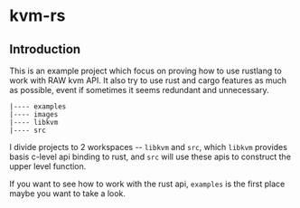# kvm-rs

## Introduction

This is an example project which focus on proving how to use rustlang to work
with RAW kvm API. It also try to use rust and cargo features as much as
possible, event if sometimes it seems redundant and unnecessary.

```plain
|---- examples
|---- images
|---- libkvm
|---- src
```

I divide projects to 2 workspaces -- `libkvm` and `src`, which `libkvm` provides
basis c-level api binding to rust, and `src` will use these apis to construct
the upper level function.

If you want to see how to work with the rust api, `examples` is the first place
maybe you want to take a look.
